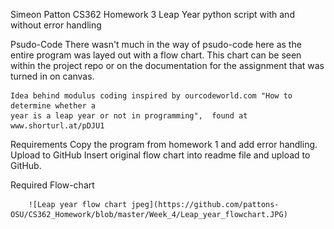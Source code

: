 Simeon Patton
CS362 Homework 3
Leap Year python script
    with and without error handling


Psudo-Code
    There wasn't much in the way of psudo-code here as the entire program was layed out with a
    flow chart. This chart can be seen within the project repo or on the documentation for the 
    assignment that was turned in on canvas.

    Idea behind modulus coding inspired by ourcodeworld.com "How to determine whether a
    year is a leap year or not in programming",  found at www.shorturl.at/pDJU1

Requirements
    Copy the program from homework 1 and add error handling.
    Upload to GitHub
    Insert original flow chart into readme file and upload to GitHub.


Required Flow-chart 


        ![Leap year flow chart jpeg](https://github.com/pattons-OSU/CS362_Homework/blob/master/Week_4/Leap_year_flowchart.JPG)
